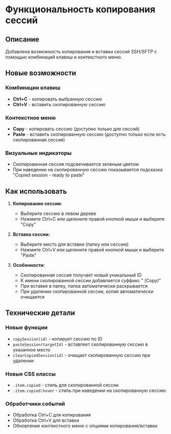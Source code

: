 # Функциональность копирования сессий

## Описание
Добавлена возможность копирования и вставки сессий SSH/SFTP с помощью комбинаций клавиш и контекстного меню.

## Новые возможности

### Комбинации клавиш
- **Ctrl+C** - копировать выбранную сессию
- **Ctrl+V** - вставить скопированную сессию

### Контекстное меню
- **Copy** - копировать сессию (доступно только для сессий)
- **Paste** - вставить скопированную сессию (доступно только если есть скопированная сессия)

### Визуальные индикаторы
- Скопированная сессия подсвечивается зеленым цветом
- При наведении на скопированную сессию показывается подсказка "Copied session - ready to paste"

## Как использовать

1. **Копирование сессии:**
   - Выберите сессию в левом дереве
   - Нажмите Ctrl+C или щелкните правой кнопкой мыши и выберите "Copy"

2. **Вставка сессии:**
   - Выберите место для вставки (папку или сессию)
   - Нажмите Ctrl+V или щелкните правой кнопкой мыши и выберите "Paste"

3. **Особенности:**
   - Скопированная сессия получает новый уникальный ID
   - К имени скопированной сессии добавляется суффикс " (Copy)"
   - При вставке в папку, папка автоматически раскрывается
   - При удалении скопированной сессии, копия автоматически очищается

## Технические детали

### Новые функции
- `copySession(id)` - копирует сессию по ID
- `pasteSession(targetId)` - вставляет скопированную сессию в указанное место
- `clearCopiedSession(id)` - очищает скопированную сессию при удалении

### Новые CSS классы
- `.item.copied` - стиль для скопированной сессии
- `.item.copied:hover` - стиль при наведении на скопированную сессию

### Обработчики событий
- Обработка Ctrl+C для копирования
- Обработка Ctrl+V для вставки
- Обновление контекстного меню с опциями копирования/вставки
